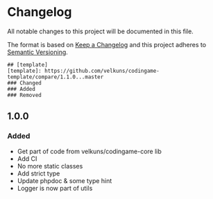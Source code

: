 # Changelog
All notable changes to this project will be documented in this file.

The format is based on [Keep a Changelog](http://keepachangelog.com/en/1.0.0/)
and this project adheres to [Semantic Versioning](http://semver.org/spec/v2.0.0.html).

```
## [template]
[template]: https://github.com/velkuns/codingame-template/compare/1.1.0...master
### Changed
### Added
### Removed
```

## 1.0.0
### Added
 * Get part of code from velkuns/codingame-core lib
 * Add CI
 * No more static classes
 * Add strict type
 * Update phpdoc & some type hint
 * Logger is now part of utils
